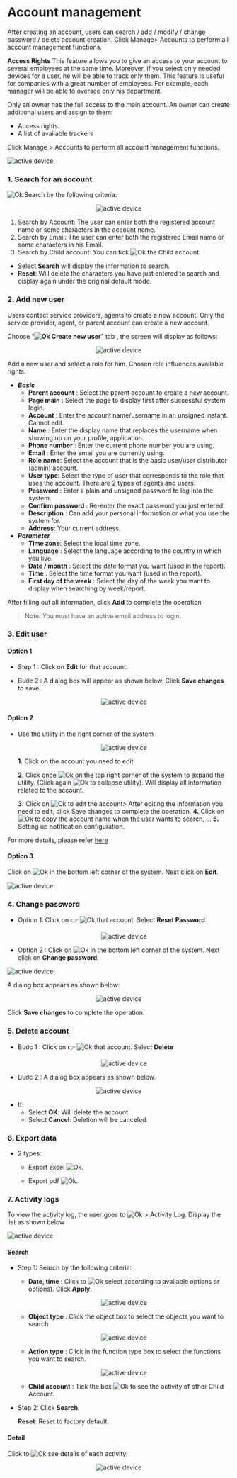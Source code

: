 # Account management
After creating an account, users can search / add / modify / change password / delete account creation. Click Manage> Accounts to perform all account management functions.

**Access Rights**
This feature allows you to give an access to your account to several employees at the same time. Moreover, if you select only needed devices for a user, he will be able to track only them. This feature is useful for companies with a great number of employees. For example, each manager will be able to oversee only his department.

Only an owner has the full access to the main account. An owner can create additional users and assign to them:

* Access rights.
* A list of available trackers

Click Manage > Accounts to perform all account management functions. 

<span class="icon-left4">![active device ](/docs/assets/images/web-english/users/manage-account.png) 

### 1. Search for an account 

<span class="icon-left svg-filter-serch">![Ok](/docs/assets/images/web-interface/icon/SVG/search.svg) Search by the following criteria:

<span style="display:block;text-align:center">![active device ](/docs/assets/images/web-english/users/search-account.png)

1. Search by Account: The user can enter both the registered account name or some characters in the account name.
2. Search by Email: The user can enter both the registered Email name or some characters in his Email.
3. Search by Child account: You can tick <span class="icon-left svg-filter-tick">![Ok](/docs/assets/images/web-interface/icon/SVG/check-square1.svg) the Child account.

* Select **Search** will display the information to search.
* **Reset**: Will delete the characters you have just entered to search and display again under the original default mode. 

### 2. Add new user

Users contact service providers, agents to create a new account. Only the service provider, agent, or parent account can create a new account.

Choose "**<span class="icon-left svg-filter-tick">![Ok](/docs/assets/images/web-interface/icon/SVG/plus.svg) Create new user**" tab , the screen will display as follows:

<span style="display:block;text-align:center">![active device ](/docs/assets/images/web-english/users/add-users.png)

Add a new user and select a role for him. Chosen role influences available rights.

* ***Basic***
    * **Parent account** : Select the parent account to create a new account.
    * **Page main** : Select the page to display first after successful system login.
    * **Account** : Enter the account name/username in an unsigned instant. Cannot edit.
    * **Name** : Enter the display name that replaces the username when showing up on your profile, application.
    * **Phone number** : Enter the current phone number you are using.
    * **Email** : Enter the email you are currently using.
    * **Role name**: Select the account that is the basic user/user distributor (admin) account.
    * **User type**: Select the type of user that corresponds to the role that uses the account. There are 2 types of agents and users.
    * **Password** : Enter a plain and unsigned password to log into the system.
    * **Confirm password** : Re-enter the exact password you just entered.
    * **Description** : Can add your personal information or what you use the system for.
    * **Address**: Your current address.
* ***Parameter***
    * **Time zone**: Select the local time zone.
    * **Language** : Select the language according to the country in which you live.
    * **Date / month** : Select the date format you want (used in the report).
    * **Time** : Select the time format you want (used in the report).
    * **First day of the week** : Select the day of the week you want to display when searching by week/report.

After filling out all information, click **Add** to complete the operation

> Note: You must have an active email address to login.

### 3. Edit user 

#### Option 1

* Step 1 : Click on **Edit** for that account. 
* Bước 2 : A dialog box will appear as shown below. Click **Save changes** to save.

    <span style="display:block;text-align:center">![active device ](/docs/assets/images/web-english/users/edit-user.png)

#### Option 2 

* Use the utility in the right corner of the system

    <span style="display:block;text-align:center">![active device ](/docs/assets/images/web-english/users/edit-user-2.png)

    **1.** Click on the account you need to edit.

    **2.** Click once <span class="icon-left svg-filter-serch">![Ok](/docs/assets/images/web-interface/icon/SVG/chevron-right.svg) on the top right corner of the system to expand the utility. (Click again <span class="icon-left svg-filter-serch">![Ok](/docs/assets/images/web-interface/icon/SVG/chevron-down.svg) to collapse utility). Will display all information related to the account.

    **3.** Click on <span class="icon-left svg-filter-serch">![Ok](/docs/assets/images/web-interface/icon/SVG/icons8-edit.svg) to edit the account> After editing the information you need to edit, click Save changes to complete the operation. 
    **4.** Click on <span class="icon-left svg-filter-serch">![Ok](/docs/assets/images/web-interface/icon/SVG/icons8-copy.svg) to copy the account name when the user wants to search, ...
    **5.** Setting up notification configuration.

For more details, please refer [here](vi/modules/web-interface/notification/#notification) <div id="notification"> 

#### Option 3

Click on <span class="icon-left svg-filter-tick">![Ok](/docs/assets/images/web-interface/icon/SVG/icons8-user.svg) in the bottom left corner of the system. Next click on **Edit**.

<span class="icon-left4">![active device ](/docs/assets/images/web-english/users/edit-user-3.png)

### 4. Change password

* Option 1: Click on :point_right:   <span class="icon-left svg-filter-search">![Ok](/docs/assets/images/web-interface/icon/SVG/ellipsis-h.svg) that account. Select **Reset Password**.

    <span style="display:block;text-align:center">![active device ](/docs/assets/images/web-english/users/reset-password.png)

* Option 2 : Click on <span class="icon-left svg-filter-tick">![Ok](/docs/assets/images/web-interface/icon/SVG/icons8-user.svg) in the bottom left corner of the system. Next click on **Change password**.

<span class="icon-left4">![active device ](/docs/assets/images/web-english/users/change-password.png)


A dialog box appears as shown below:

<span style="display:block;text-align:center">![active device ](/docs/assets/images/web-english/users/reset-password-1.png)

Click **Save changes** to complete the operation.

### 5. Delete account

* Bước 1 :  Click on :point_right:   <span class="icon-left svg-filter-search">![Ok](/docs/assets/images/web-interface/icon/SVG/ellipsis-h.svg) that account. Select **Delete**

    <span style="display:block;text-align:center">![active device ](/docs/assets/images/web-english/users/delete-acount.png)

* Bước 2 : A dialog box appears as shown below.

<span style="display:block;text-align:center">![active device ](/docs/assets/images/web-english/users/delete-acount-1.png)

* If:
    - Select **OK**: Will delete the account.
    - Select **Cancel**: Deletion will be canceled.

### 6. Export data
* 2 types:

    * Export excel <span class="icon-left svg-filter-search">![Ok](/docs/assets/images/web-interface/icon/SVG/file-excel.svg).

    * Export pdf <span class="icon-left svg-filter-search">![Ok](/docs/assets/images/web-interface/icon/SVG/file-pdf.svg).


### 7. Activity logs

To view the activity log, the user goes to <span class="icon-left svg-filter-tick">![Ok](/docs/assets/images/web-interface/icon/SVG/icons8-user.svg) > Activity Log. Display the list as shown below


<span class="icon-left4">![active device ](/docs/assets/images/web-english/users/activity-logs.png)

#### Search

* Step 1: Search by the following criteria:

    * **Date, time** : Click to <span class="icon-left svg-filter-search">![Ok](/docs/assets/images/web-interface/icon/SVG/icons8-calendar.svg) select according to available options or options). Click **Apply**. 

    <span style="display:block;text-align:center">![active device ](/docs/assets/images/web-english/users/date.png)

    * **Object type** : Click the object box to select the objects you want to search

    <span style="display:block;text-align:center">![active device ](/docs/assets/images/web-english/users/object-type.png)

    * **Action type** : Click in the function type box to select the functions you want to search.

    <span style="display:block;text-align:center">![active device ](/docs/assets/images/web-english/users/activity-type.png)

    * **Child account** : Tick the box <span class="icon-left svg-filter-tick">![Ok](/docs/assets/images/web-interface/icon/SVG/check-square.svg) to see the activity of other Child Account.

* Step 2: Click **Search**. 

    **Reset**: Reset to factory default.

#### Detail
Click to <span class="icon-left svg-filter-circlepurple">![Ok](/docs/assets/images/web-interface/icon/SVG/info-circle.svg) see details of each activity.

<span style="display:block;text-align:center">![active device ](/docs/assets/images/web-english/users/details.png)